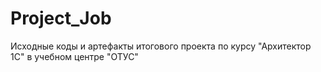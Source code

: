 # Project_Job
Исходные коды и артефакты итогового проекта по курсу "Архитектор 1С" в учебном центре "ОТУС"
